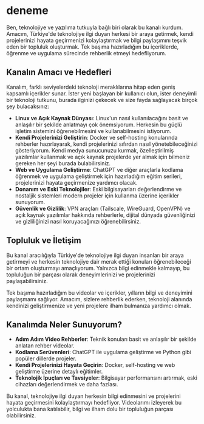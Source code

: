 # deneme

Ben, teknolojiye ve yazılıma tutkuyla bağlı biri olarak bu kanalı kurdum. Amacım, Türkiye'de teknolojiye ilgi duyan herkesi bir araya getirmek, kendi projelerinizi hayata geçirmenizi kolaylaştırmak ve bilgi paylaşımını teşvik eden bir topluluk oluşturmak. Tek başıma hazırladığım bu içeriklerde, öğrenme ve uygulama sürecinde rehberlik etmeyi hedefliyorum.

## Kanalın Amacı ve Hedefleri
Kanalım, farklı seviyelerdeki teknoloji meraklılarına hitap eden geniş kapsamlı içerikler sunar. İster yeni başlayan bir kullanıcı olun, ister deneyimli bir teknoloji tutkunu, burada ilginizi çekecek ve size fayda sağlayacak birçok şey bulacaksınız:

- **Linux ve Açık Kaynak Dünyası**: Linux'un nasıl kullanılacağını basit ve anlaşılır bir şekilde anlatmayı çok önemsiyorum. Herkesin bu güçlü işletim sistemini öğrenebilmesini ve kullanabilmesini istiyorum.
- **Kendi Projelerinizi Geliştirin**: Docker ve self-hosting konularında rehberler hazırlayarak, kendi projelerinizi sıfırdan nasıl yönetebileceğinizi gösteriyorum. Kendi medya sunucunuzu kurmak, özelleştirilmiş yazılımlar kullanmak ve açık kaynak projelerde yer almak için bilmeniz gereken her şeyi burada bulabilirsiniz.
- **Web ve Uygulama Geliştirme**: ChatGPT ve diğer araçlarla kodlama öğrenmek ve uygulama geliştirmek için hazırladığım eğitim serileri, projelerinizi hayata geçirmenize yardımcı olacak.
- **Donanım ve Eski Teknolojiler**: Eski bilgisayarları değerlendirme ve nostaljik sistemleri modern projeler için kullanma üzerine içerikler sunuyorum.
- **Güvenlik ve Gizlilik**: VPN araçları (Tailscale, WireGuard, OpenVPN) ve açık kaynak yazılımlar hakkında rehberlerle, dijital dünyada güvenliğinizi ve gizliliğinizi nasıl koruyacağınızı öğrenebilirsiniz.

## Topluluk ve İletişim
Bu kanal aracılığıyla Türkiye'de teknolojiye ilgi duyan insanları bir araya getirmeyi ve herkesin teknolojiye dair merak ettiği konuları öğrenebileceği bir ortam oluşturmayı amaçlıyorum. Yalnızca bilgi edinmekle kalmayıp, bu topluluğun bir parçası olarak deneyimlerinizi ve projelerinizi paylaşabilirsiniz. 

Tek başıma hazırladığım bu videolar ve içerikler, yılların bilgi ve deneyimini paylaşmamı sağlıyor. Amacım, sizlere rehberlik ederken, teknoloji alanında kendinizi geliştirmenize ve yeni projelere ilham bulmanıza yardımcı olmak.

## Kanalımda Neler Sunuyorum?
- **Adım Adım Video Rehberler**: Teknik konuları basit ve anlaşılır bir şekilde anlatan rehber videolar.
- **Kodlama Serüvenleri**: ChatGPT ile uygulama geliştirme ve Python gibi popüler dillerde projeler.
- **Kendi Projelerinizi Hayata Geçirin**: Docker, self-hosting ve web geliştirme üzerine detaylı eğitimler.
- **Teknolojik İpuçları ve Tavsiyeler**: Bilgisayar performansını artırmak, eski cihazları değerlendirmek ve daha fazlası.

Bu kanal, teknolojiye ilgi duyan herkesin bilgi edinmesini ve projelerini hayata geçirmesini kolaylaştırmayı hedefliyor. Videolarımı izleyerek bu yolculukta bana katılabilir, bilgi ve ilham dolu bir topluluğun parçası olabilirsiniz.
